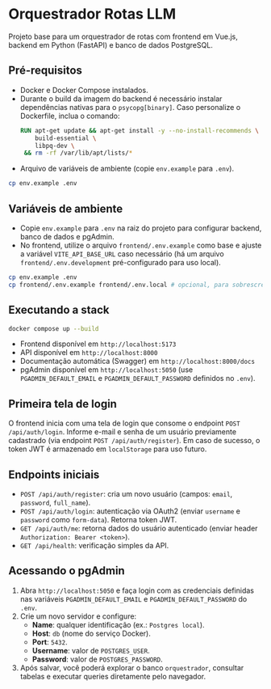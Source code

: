 # Orquestrador Rotas LLM

Projeto base para um orquestrador de rotas com frontend em Vue.js, backend em Python (FastAPI) e banco de dados PostgreSQL.

## Pré-requisitos

- Docker e Docker Compose instalados.
- Durante o build da imagem do backend é necessário instalar dependências nativas para o `psycopg[binary]`. Caso personalize o Dockerfile, inclua o comando:
  ```Dockerfile
  RUN apt-get update && apt-get install -y --no-install-recommends \
      build-essential \
      libpq-dev \
   && rm -rf /var/lib/apt/lists/*
  ```
- Arquivo de variáveis de ambiente (copie `env.example` para `.env`).

```bash
cp env.example .env
```

## Variáveis de ambiente

- Copie `env.example` para `.env` na raiz do projeto para configurar backend, banco de dados e pgAdmin.
- No frontend, utilize o arquivo `frontend/.env.example` como base e ajuste a variável `VITE_API_BASE_URL` caso necessário (há um arquivo `frontend/.env.development` pré-configurado para uso local).

```bash
cp env.example .env
cp frontend/.env.example frontend/.env.local # opcional, para sobrescrever valores locais
```

## Executando a stack

```bash
docker compose up --build
```

- Frontend disponível em `http://localhost:5173`
- API disponível em `http://localhost:8000`
- Documentação automática (Swagger) em `http://localhost:8000/docs`
- pgAdmin disponível em `http://localhost:5050` (use `PGADMIN_DEFAULT_EMAIL` e `PGADMIN_DEFAULT_PASSWORD` definidos no `.env`).

## Primeira tela de login

O frontend inicia com uma tela de login que consome o endpoint `POST /api/auth/login`. Informe e-mail e senha de um usuário previamente cadastrado (via endpoint `POST /api/auth/register`). Em caso de sucesso, o token JWT é armazenado em `localStorage` para uso futuro.

## Endpoints iniciais

- `POST /api/auth/register`: cria um novo usuário (campos: `email`, `password`, `full_name`).
- `POST /api/auth/login`: autenticação via OAuth2 (enviar `username` e `password` como `form-data`). Retorna token JWT.
- `GET /api/auth/me`: retorna dados do usuário autenticado (enviar header `Authorization: Bearer <token>`).
- `GET /api/health`: verificação simples da API.

## Acessando o pgAdmin

1. Abra `http://localhost:5050` e faça login com as credenciais definidas nas variáveis `PGADMIN_DEFAULT_EMAIL` e `PGADMIN_DEFAULT_PASSWORD` do `.env`.
2. Crie um novo servidor e configure:
   - **Name**: qualquer identificação (ex.: `Postgres local`).
   - **Host**: `db` (nome do serviço Docker).
   - **Port**: `5432`.
   - **Username**: valor de `POSTGRES_USER`.
   - **Password**: valor de `POSTGRES_PASSWORD`.
3. Após salvar, você poderá explorar o banco `orquestrador`, consultar tabelas e executar queries diretamente pelo navegador.


